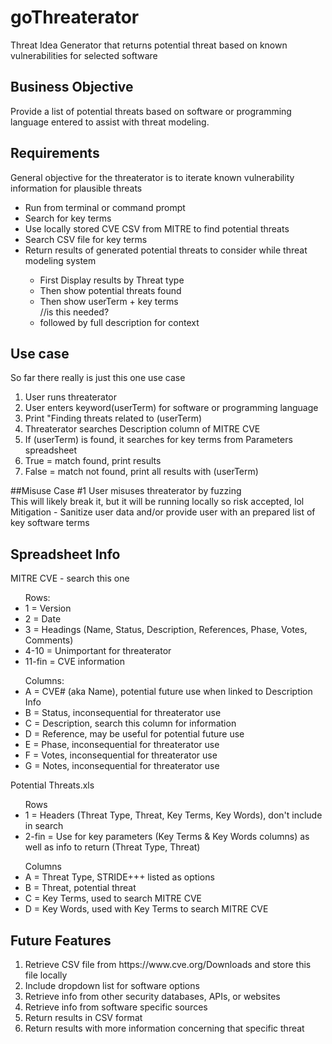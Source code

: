 # goThreaterator
Threat Idea Generator that returns potential threat based on known vulnerabilities for selected software

## Business Objective
Provide a list of potential threats based on software or programming language entered to assist with threat modeling. 

## Requirements
General objective for the threaterator is to iterate known vulnerability information for plausible threats
<ul>
  <li>Run from terminal or command prompt</li>
  <li>Search for key terms</li>
  <li>Use locally stored CVE CSV from MITRE to find potential threats</li>
  <li>Search CSV file for key terms</li>
  <li>Return results of generated potential threats to consider while threat modeling system</li>
  <ul><li>First Display results by Threat type</li>
  <li>Then show potential threats found </li>
  <li>Then show userTerm + key terms</li> //is this needed?
  <li>followed by full description for context</li></ul>
</ul>

## Use case
So far there really is just this one use case
<ol>
<li>User runs threaterator</li>
<li>User enters keyword(userTerm) for software or programming language</li>
<li>Print "Finding threats related to (userTerm)</li>
<li>Threaterator searches Description column of MITRE CVE</li>
<li>If (userTerm) is found, it searches for key terms from Parameters spreadsheet</li>
<li>True = match found, print results</li>
<li>False = match not found, print all results with (userTerm)</li>
</ol>

##Misuse Case #1
User misuses threaterator by fuzzing<br>
This will likely break it, but it will be running locally so risk accepted, lol<br>
Mitigation - Sanitize user data and/or provide user with an prepared list of key software terms

## Spreadsheet Info
MITRE CVE - search this one
<ul>Rows:
<li>1 = Version</li>
<li>2 = Date</li>
<li>3 = Headings (Name, Status, Description, References, Phase, Votes, Comments)</li>
<li>4-10 = Unimportant for threaterator</li>
<li>11-fin = CVE information</li>
</ul>

<ul>Columns:
<li>A = CVE# (aka Name), potential future use when linked to Description Info</li>
<li>B = Status, inconsequential for threaterator use</li>
<li>C = Description, search this column for information</li>
<li>D = Reference, may be useful for potential future use</li>
<li>E = Phase, inconsequential for threaterator use</li>
<li>F = Votes, inconsequential for threaterator use</li>
<li>G = Notes, inconsequential for threaterator use</li>
</ul>

Potential Threats.xls
<ul>Rows
<li>1 = Headers (Threat Type, Threat, Key Terms, Key Words), don't include in search</li>
<li>2-fin = Use for key parameters (Key Terms & Key Words columns) as well as info to return (Threat Type, Threat)</li>
</ul>
<ul>Columns
<li>A = Threat Type, STRIDE+++ listed as options</li>
<li>B = Threat, potential threat</li>
<li>C = Key Terms, used to search MITRE CVE</li>
<li>D = Key Words, used with Key Terms to search MITRE CVE</li>
</ul>


## Future Features
<ol>
  <li>Retrieve CSV file from https://www.cve.org/Downloads and store this file locally</li>
  <li>Include dropdown list for software options</li>
  <li>Retrieve info from other security databases, APIs, or websites</li>
  <li>Retrieve info from software specific sources</li>
  <li>Return results in CSV format</li>
  <li>Return results with more information concerning that specific threat</li>
</ol>

